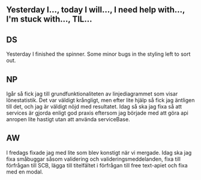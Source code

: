 ## Yesterday I…, today I will…, I need help with…, I'm stuck with…, TIL…

## DS

Yesterday I finished the spinner. Some minor bugs in the styling left to sort out.

## NP

Igår så fick jag till grundfunktionaliteten av linjediagrammet som visar lönestatistik. Det var väldigt krångligt, men efter lite hjälp så fick jag äntligen till det, och jag är väldigt nöjd med resultatet.
Idag så ska jag fixa så att services är gjorda enligt god praxis eftersom jag började med att göra api anropen lite hastigt utan att använda serviceBase.

## AW

I fredags fixade jag med lite som blev konstigt när vi mergade. Idag ska jag fixa småbuggar såsom validering och valideringsmeddelanden, fixa till förfrågan till SCB, lägga till titelfältet i förfrågan till free text-apiet och fixa med en modal.
